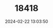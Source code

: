 ---
title: "18418"
category: "Psammomys obesus"
draft: false
date: 2024-02-22 13:03:50
languages:
  French: ["Rat de Sable"]
  English: ["Fat Sand Rat"]
---
